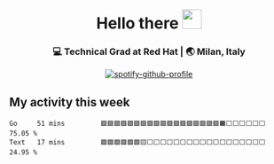 
<div align="center">
 <h1> Hello there <img src="https://media.giphy.com/media/hvRJCLFzcasrR4ia7z/giphy.gif" width="35px"></h1>
</div>

<div align="center">
<h3>💻 Technical Grad at Red Hat | 🌏 Milan, Italy </h3>

 [![spotify-github-profile](https://spotify-github-profile.vercel.app/api/view?uid=jck4o2j00vjzve6t4iobuzhmq&cover_image=true&theme=compact)](https://github.com/kittinan/spotify-github-profile)
 
</div>



## My activity this week

<!--START_SECTION:waka-->
```text
Go     51 mins         🟩🟩🟩🟩🟩🟩🟩🟩🟩🟩🟩🟩🟩🟩🟩🟩🟩🟩🟧⬜⬜⬜⬜⬜⬜   75.05 % 
Text   17 mins         🟩🟩🟩🟩🟩🟩🟨⬜⬜⬜⬜⬜⬜⬜⬜⬜⬜⬜⬜⬜⬜⬜⬜⬜⬜   24.95 % 
```
<!--END_SECTION:waka-->
